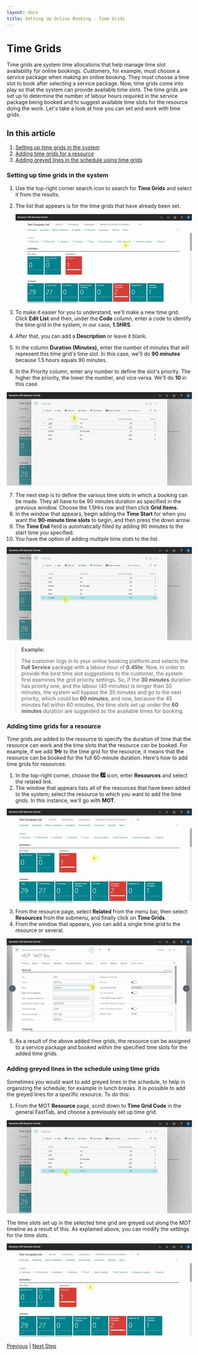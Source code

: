 ```yaml
---
layout: docs
title: Setting Up Online Booking - Time Grids
---
```


# Time Grids

Time grids are system time allocations that help manage time slot availability for online bookings. Customers, for example, must choose a service package when making an online booking. They must choose a time slot to book after selecting a service package. Now, time grids come into play so that the system can provide available time slots. The time grids are set up to determine the number of labour hours required in the service package being booked and to suggest available time slots for the resource doing the work. Let's take a look at how you can set and work with time grids.


## In this article
1. [Setting up time grids in the system](#setting-up-time-grids-in-the-system)
2. [Adding time grids for a resource](#adding-time-grids-for-a-resource)
3. [Adding greyed lines in the schedule using time grids](adding-greyed-lines-in-the-schedule)

### Setting up time grids in the system
1. Use the top-right corner search icon to search for **Time Grids** and select it from the results.
2. The list that appears is for the time grids that have already been set.

   ![](media/garagehive-online-booking-time-grids1.gif)

3. To make it easier for you to understand, we'll make a new time grid. Click **Edit List** and then, under the **Code** column, enter a code to identify the time grid in the system, in our case, **1.5HRS**.
4. After that, you can add a **Description** or leave it blank.
5. In the column **Duration (Minutes),** enter the number of minutes that will represent this time grid's time slot. In this case, we'll do **90 minutes** because 1.5 hours equals 90 minutes.
6. In the Priority column, enter any number to define the slot's priority. The higher the priority, the lower the number, and vice versa. We'll do **10** in this case.

  ![](media/garagehive-online-booking-time-grids2.gif)  

7. The next step is to define the various time slots in which a booking can be made. They all have to be 90 minutes duration as specified in the previous window. Choose the 1.5Hrs row and then click **Grid Items**.
8. In the window that appears, begin adding the **Time Start** for when you want the **90-minute time slots** to begin, and then press the down arrow.
9. The **Time End** field is automatically filled by adding 90 minutes to the start time you specified.
10. You have the option of adding multiple time slots to the list.

  ![](media/garagehive-online-booking-time-grids3.gif)

> **Example:**
> 
> The customer logs in to your online booking platform and selects the **Full Service** package with a labour hour of **0.45hr**. Now, in order to provide the best time slot suggestions to the customer, the system first examines the grid priority settings. So, if the **30 minutes** duration has priority one, and the labour (45 minutes) is longer than 30 minutes, the system will bypass the 30 minutes and go to the next priority, which could be **60 minutes**, and now, because the 45 minutes fall within 60 minutes, the time slots set up under the **60 minutes** duration are suggested as the available times for booking.

### Adding time grids for a resource
Time grids are added to the resource to specify the duration of time that the resource can work and the time slots that the resource can be booked. For example, if we add **1Hr** to the time grid for the resource, it means that the resource can be booked for the full 60-minute duration. Here's how to add time grids for resources:
1. In the top-right corner, choose the ![](media/search_icon.png) icon, enter **Resources** and select the related link.
2. The window that appears lists all of the resources that have been added to the system; select the resource to which you want to add the time grids. In this instance, we'll go with **MOT**.

  ![](media/garagehive-online-booking-time-grids4.gif)

3. From the resource page, select **Related** from the menu bar, then select **Resources** from the submenu, and finally click on **Time Grids**.
4. From the window that appears, you can add a single time grid to the resource or several.

  ![](media/garagehive-online-booking-time-grids5.gif)

5. As a result of the above added time grids, the resource can be assigned to a service package and booked within the specified time slots for the added time grids.

### Adding greyed lines in the schedule using time grids
Sometimes you would want to add greyed lines in the schedule, to help in organizing the schedule; for example in lunch breaks. It is possible to add the greyed lines for a specific resource. To do this:
1. From the MOT **Resource** page, scroll down to **Time Grid Code** in the general FastTab, and choose a previously set up time grid.

  ![](media/garagehive-online-booking-time-grids6.gif)

The time slots set up in the selected time grid are greyed out along the MOT timeline as a result of this. As explained above, you can modify the settings for the time slots.

  ![](media/garagehive-online-booking-time-grids7.gif)


[Previous](/docs/garagehive-onlinebooking-service-packages.html) | [Next Step](/docs/garagehive-onlinebooking-service-workgroups-and-service-hours.html)